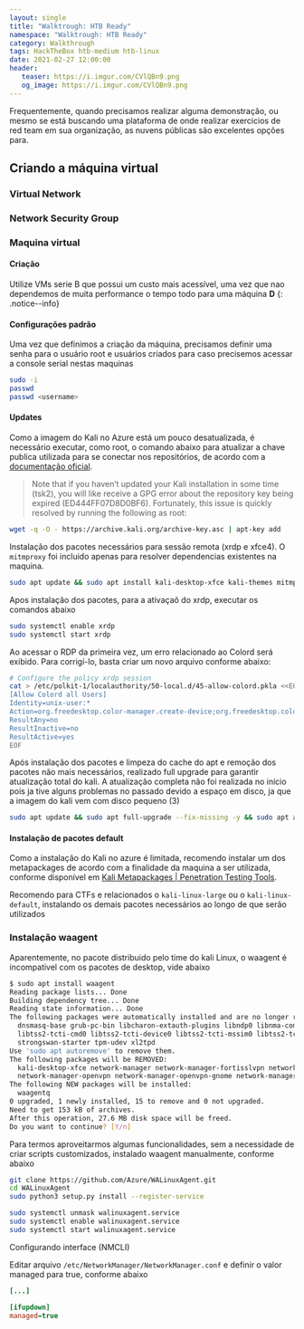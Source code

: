 ```yaml
---
layout: single
title: "Walktrough: HTB Ready"
namespace: "Walktrough: HTB Ready"
category: Walkthrough
tags: HackTheBox htb-medium htb-linux
date: 2021-02-27 12:00:00
header:
   teaser: https://i.imgur.com/CVlQBn9.png
   og_image: https://i.imgur.com/CVlQBn9.png
---
```


Frequentemente, quando precisamos realizar alguma demonstração, ou mesmo se está buscando uma plataforma de onde realizar exercicios de red team em sua organização, as nuvens públicas são excelentes opções para.

## Criando a máquina virtual

### Virtual Network

### Network Security Group

### Maquina virtual

#### Criação

Utilize VMs serie B que possui um custo mais acessível, uma vez que nao dependemos de muita performance o tempo todo para uma máquina **D**
{: .notice--info}

#### Configurações padrão

Uma vez que definimos a criação da máquina, precisamos definir uma senha para o usuário root e usuários criados para caso precisemos acessar a console serial nestas maquinas

```bash
sudo -i
passwd
passwd <username>
```

#### Updates

Como a imagem do Kali no Azure está um pouco desatualizada, é necessário executar, como root, o comando abaixo para atualizar a chave publica utilizada para se conectar nos repositórios, de acordo com a [documentação oficial](https://www.kali.org/blog/kali-linux-2018-1-release/).

> Note that if you haven’t updated your Kali installation in some time (tsk2), you will like receive a GPG error about the repository key being expired (ED444FF07D8D0BF6). Fortunately, this issue is quickly resolved by running the following as root:

```bash
wget -q -O - https://archive.kali.org/archive-key.asc | apt-key add
```

Instalação dos pacotes necessários para sessão remota (xrdp e xfce4). O `mitmproxy` foi incluido apenas para resolver dependencias existentes na maquina.

```bash
sudo apt update && sudo apt install kali-desktop-xfce kali-themes mitmproxy xrdp -y && sudo apt autoremove -y
```

Apos instalação dos pacotes, para a ativaçaõ do xrdp, executar os comandos abaixo

```bash
sudo systemctl enable xrdp
sudo systemctl start xrdp
```

Ao acessar o RDP da primeira vez, um erro relacionado ao Colord será exibido. Para corrigí-lo, basta criar um novo arquivo conforme abaixo:

```bash
# Configure the policy xrdp session
cat > /etc/polkit-1/localauthority/50-local.d/45-allow-colord.pkla <<EOF
[Allow Colord all Users]
Identity=unix-user:*
Action=org.freedesktop.color-manager.create-device;org.freedesktop.color-manager.create-profile;org.freedesktop.color-manager.delete-device;org.freedesktop.color-manager.delete-profile;org.freedesktop.color-manager.modify-device;org.freedesktop.color-manager.modify-profile
ResultAny=no
ResultInactive=no
ResultActive=yes
EOF
```

Após instalação dos pacotes e limpeza do cache do apt e remoção dos pacotes não mais necessários, realizado full upgrade para garantir atualização total do kali. A atualização completa não foi realizada no início pois ja tive alguns problemas no passado devido a espaço em disco, ja que a imagem do kali vem com disco pequeno (3)

```bash
sudo apt update && sudo apt full-upgrade --fix-missing -y && sudo apt autoremove -y
```

#### Instalação de pacotes default

Como a instalação do Kali no azure é limitada, recomendo instalar um dos metapackages de acordo com a finalidade da maquina a ser utilizada, conforme disponível em [Kali Metapackages | Penetration Testing Tools](https://tools.kali.org/kali-metapackages).

Recomendo para CTFs e relacionados o `kali-linux-large` ou o `kali-linux-default`, instalando os demais pacotes necessários ao longo de que serão utilizados

### Instalação waagent

Aparentemente, no pacote distribuido pelo time do kali Linux, o waagent é incompativel com os pacotes de desktop, vide abaixo

```bash
$ sudo apt install waagent                                                                                   
Reading package lists... Done
Building dependency tree... Done
Reading state information... Done
The following packages were automatically installed and are no longer required:
  dnsmasq-base grub-pc-bin libcharon-extauth-plugins libndp0 libnma-common libnma0 libopenconnect5 libstoken1 libstrongswan libstrongswan-standard-plugins libteamdctl0 libtomcrypt1 libtss2-esys-3.0.2-0 libtss2-mu0 libtss2-sys1
  libtss2-tcti-cmd0 libtss2-tcti-device0 libtss2-tcti-mssim0 libtss2-tcti-swtpm0 mobile-broadband-provider-info openconnect openfortivpn pptp-linux python3-netifaces strongswan strongswan-charon strongswan-libcharon
  strongswan-starter tpm-udev xl2tpd
Use 'sudo apt autoremove' to remove them.
The following packages will be REMOVED:
  kali-desktop-xfce network-manager network-manager-fortisslvpn network-manager-fortisslvpn-gnome network-manager-gnome network-manager-l2tp network-manager-l2tp-gnome network-manager-openconnect network-manager-openconnect-gnome
  network-manager-openvpn network-manager-openvpn-gnome network-manager-pptp network-manager-pptp-gnome network-manager-vpnc network-manager-vpnc-gnome
The following NEW packages will be installed:
  waagentq
0 upgraded, 1 newly installed, 15 to remove and 0 not upgraded.
Need to get 153 kB of archives.
After this operation, 27.6 MB disk space will be freed.
Do you want to continue? [Y/n] 
```

Para termos aproveitarmos algumas funcionalidades, sem a necessidade de criar scripts customizados, instalado waagent manualmente, conforme abaixo

```bash
git clone https://github.com/Azure/WALinuxAgent.git
cd WALinuxAgent
sudo python3 setup.py install --register-service

sudo systemctl unmask walinuxagent.service                                                                   
sudo systemctl enable walinuxagent.service
sudo systemctl start walinuxagent.service
```

Configurando interface (NMCLI)

Editar arquivo `/etc/NetworkManager/NetworkManager.conf` e definir o valor managed para true, conforme abaixo

```ini
[...]

[ifupdown]
managed=true
```
